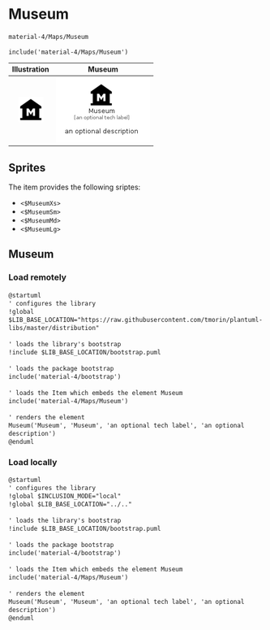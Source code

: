 # Museum


```text
material-4/Maps/Museum
```

```text
include('material-4/Maps/Museum')
```



| Illustration | Museum |
| :---: | :---: |
| ![illustration for Illustration](../../material-4/Maps/Museum.png) | ![illustration for Museum](../../material-4/Maps/Museum.Local.png) |



## Sprites
The item provides the following sriptes:

- `<$MuseumXs>`
- `<$MuseumSm>`
- `<$MuseumMd>`
- `<$MuseumLg>`





## Museum

### Load remotely
```plantuml
@startuml
' configures the library
!global $LIB_BASE_LOCATION="https://raw.githubusercontent.com/tmorin/plantuml-libs/master/distribution"

' loads the library's bootstrap
!include $LIB_BASE_LOCATION/bootstrap.puml

' loads the package bootstrap
include('material-4/bootstrap')

' loads the Item which embeds the element Museum
include('material-4/Maps/Museum')

' renders the element
Museum('Museum', 'Museum', 'an optional tech label', 'an optional description')
@enduml
```

### Load locally
```plantuml
@startuml
' configures the library
!global $INCLUSION_MODE="local"
!global $LIB_BASE_LOCATION="../.."

' loads the library's bootstrap
!include $LIB_BASE_LOCATION/bootstrap.puml

' loads the package bootstrap
include('material-4/bootstrap')

' loads the Item which embeds the element Museum
include('material-4/Maps/Museum')

' renders the element
Museum('Museum', 'Museum', 'an optional tech label', 'an optional description')
@enduml
```

